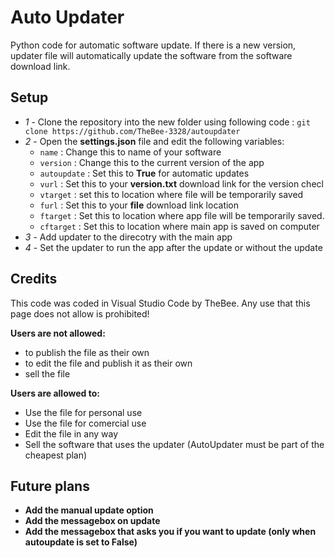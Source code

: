 # Auto Updater
Python code for automatic software update. If there is a new version, updater file will automatically update the software from the software download link.

## Setup
- *1* - Clone the repository into the new folder using following code : `git clone https://github.com/TheBee-3328/autoupdater`
- *2* - Open the **settings.json** file and edit the following variables:
  - `name` : Change this to name of your software
  - `version` : Change this to the current version of the app
  - `autoupdate` : Set this to **True** for automatic updates
  - `vurl` : Set this to your **version.txt** download link for the version checl
  - `vtarget` : set this to location where file will be temporarily saved
  - `furl` : Set this to your **file** download link location
  - `ftarget` : Set this to location where app file will be temporarily saved.
  - `cftarget` : Set this to location where main app is saved on computer
- *3* - Add updater to the direcotry with the main app
- *4* - Set the updater to run the app after the update or without the update


## Credits

This code was coded in Visual Studio Code by TheBee. Any use that this page does not allow is prohibited!

**Users are not allowed:**
- to publish the file as their own
- to edit the file and publish it as their own
- sell the file

**Users are allowed to:**
- Use the file for personal use
- Use the file for comercial use
- Edit the file in any way
- Sell the software that uses the updater (AutoUpdater must be part of the cheapest plan)

## Future plans
- **Add the manual update option**
- **Add the messagebox on update**
- **Add the messagebox that asks you if you want to update (only when autoupdate is set to False)**
